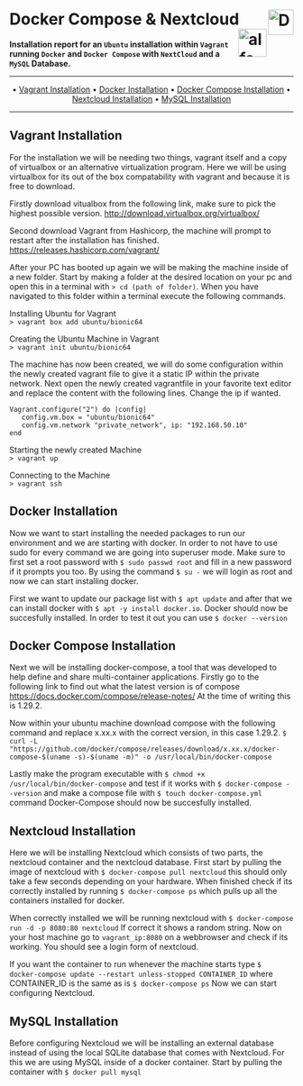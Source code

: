 # Docker Compose & Nextcloud <img src="https://xibo.org.uk/img/svg/Home/icon_home_ubuntu_blue.svg" alt="Docker Logo" width='45' align="right"> <img src="https://lh3.googleusercontent.com/proxy/iaZFsbFW-t1es5SFKZ9HDnx7I1Q5tIO-sSS91WTpmNcw9jUSbcQlUq3qoSy0NR2rZxBsudsSih2B71UQKPmQFjyHTlo65Pj80r98kkW2QWc97VL7pwd2umLmdoYW" alt="alfa Logo" height='50' align="right">

**Installation report for an `Ubuntu` installation within `Vagrant` running `Docker` and `Docker Compose` with `NextCloud` and a `MySQL` Database.**

***

<p align="center">
	&bull;
	<a href="#vagrant-installation">Vagrant Installation</a>  
	&bull;
	<a href="#docker-installation">Docker Installation</a>
	&bull;
	<a href="#docker-compose-installation">Docker Compose Installation</a>
	&bull;
	<a href="#nextcloud-installation">Nextcloud Installation</a>
	&bull;
	<a href="#mysql-installation">MySQL Installation</a>
</p>

***

## Vagrant Installation
For the installation we will be needing two things, vagrant itself and a copy of virtualbox or an alternative virtualization program. Here we will be using virtualbox for its out of the box compatability with vagrant and because it is free to download.

Firstly download vitualbox from the following link, make sure to pick the highest possible version.
http://download.virtualbox.org/virtualbox/

Second download Vagrant from Hashicorp, the machine will prompt to restart after the installation has finished.
https://releases.hashicorp.com/vagrant/

After your PC has booted up again we will be making the machine inside of a new folder. Start by making a folder at the desired location on your pc and open this in a terminal with `> cd (path of folder)`. When you have navigated to this folder within a terminal execute the following commands.

Installing Ubuntu for Vagrant\
`> vagrant box add ubuntu/bionic64`

Creating the Ubuntu Machine in Vagrant\
`> vagrant init ubuntu/bionic64`

The machine has now been created, we will do some configuration within the newly created vagrant file to give it a static IP within the private network. Next open the newly created vagrantfile in your favorite text editor and replace the content with the following lines. Change the ip if wanted.
```
Vagrant.configure("2") do |config|
   config.vm.box = "ubuntu/bionic64"
   config.vm.network "private_network", ip: "192.168.50.10"
end
```

Starting the newly created Machine\
`> vagrant up`

Connecting to the Machine\
`> vagrant ssh`

## Docker Installation
Now we want to start installing the needed packages to run our environment and we are starting with docker. In order to not have to use sudo for every command we are going into superuser mode. Make sure to first set a root password with `$ sudo passwd root` and fill in a new password if it prompts you too. By using the command `$ su -` we will login as root and now we can start installing docker.

First we want to update our package list with `$ apt update` and after that we can install docker with `$ apt -y install docker.io`.
Docker should now be succesfully installed. In order to test it out you can use `$ docker --version`

## Docker Compose Installation
Next we will be installing docker-compose, a tool that was developed to help define and share multi-container applications. Firstly go to the following link to find out what the latest version is of compose https://docs.docker.com/compose/release-notes/ At the time of writing this is 1.29.2. 

Now within your ubuntu machine download compose with the following command and replace x.xx.x with the correct version, in this case 1.29.2. `$ curl -L "https://github.com/docker/compose/releases/download/x.xx.x/docker-compose-$(uname -s)-$(uname -m)" -o /usr/local/bin/docker-compose`

Lastly make the program executable with `$ chmod +x /usr/local/bin/docker-compose` and test if it works with `$ docker-compose --version` and make a compose file with `$ touch docker-compose.yml` command
Docker-Compose should now be succesfully installed.

## Nextcloud Installation
Here we will be installing Nextcloud which consists of two parts, the nextcloud container and the nextcloud database. First start by pulling the image of nextcloud with `$ docker-compose pull nextcloud` this should only take a few seconds depending on your hardware. When finished check if its correctly installed by running `$ docker-compose ps` which pulls up all the containers installed for docker.

When correctly installed we will be running nextcloud with `$ docker-compose run -d -p 8080:80 nextcloud` If correct it shows a random string. Now on your host machine go to `vagrant_ip:8080` on a webbrowser and check if its working. You should see a login form of nextcloud.

If you want the container to run whenever the machine starts type `$ docker-compose update --restart unless-stopped CONTAINER_ID` where CONTAINER_ID is the same as is `$ docker-compose ps`
Now we can start configuring Nextcloud.

## MySQL Installation
Before configuring Nextcloud we will be installing an external database instead of using the local SQLite database that comes with Nextcloud. For this we are using MySQL inside of a docker container. Start by pulling the container with `$ docker pull mysql`

